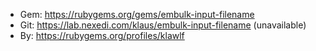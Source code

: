 * Gem: https://rubygems.org/gems/embulk-input-filename
* Git: https://lab.nexedi.com/klaus/embulk-input-filename (unavailable)
* By: https://rubygems.org/profiles/klawlf
